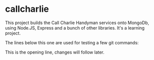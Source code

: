 # callcharlie
This project builds the Call Charlie Handyman services onto MongoDb, using Node.JS, Express and a bunch of other libraries. It's a learning project.

The lines below this one are used for testing a few git commands:

This is the opening line, changes will follow later. 
